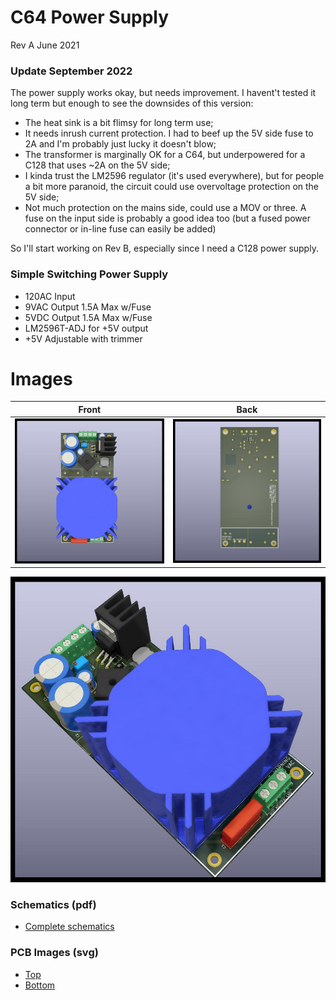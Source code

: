 # C64 Power Supply
Rev A June 2021

### Update September 2022

The power supply works okay, but needs improvement. I havent't tested it long term but enough to see the downsides of this version:

- The heat sink is a bit flimsy for long term use;
- It needs inrush current protection. I had to beef up the 5V side fuse to 2A and I'm probably just lucky it doesn't blow;
- The transformer is marginally OK for a C64, but underpowered for a C128 that uses ~2A on the 5V side;
- I kinda trust the LM2596 regulator (it's used everywhere), but for people a bit more paranoid, the circuit could use overvoltage protection on the 5V side;
- Not much protection on the mains side, could use a MOV or three. A fuse on the input side is probably a good idea too (but a fused power connector or in-line fuse can easily be added)

So I'll start working on Rev B, especially since I need a C128 power supply.

### Simple Switching Power Supply
- 120AC Input
- 9VAC Output 1.5A Max w/Fuse
- 5VDC Output 1.5A Max w/Fuse
- LM2596T-ADJ for +5V output
- +5V Adjustable with trimmer

Images
============
|Front                                                 | Back                                              |
|------------------------------------------------------|---------------------------------------------------|
|![Render Front](./img/render-front.jpg "Render Front")|![Render Back](./img/render-back.jpg "Render Back")|


![Render](./img/C64PowerSupply.jpg "Render")

### Schematics (pdf)
- [Complete schematics](./img/schema.pdf)

### PCB Images (svg)
- [Top](./img/pcb-front.svg)
- [Bottom](./img/pcb-back.svg)
